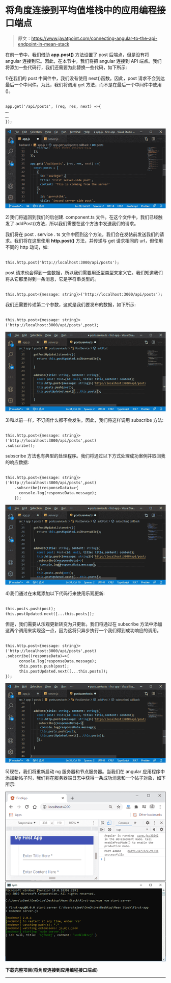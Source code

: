 # 将角度连接到平均值堆栈中的应用编程接口端点

> 原文：<https://www.javatpoint.com/connecting-angular-to-the-api-endpoint-in-mean-stack>

在前一节中，我们借助 **app.post()** 方法设置了 post 后端点，但是没有将 angular 连接到它。因此，在本节中，我们将把 angular 连接到 API 端点。我们将添加一些代码行，我们还需要为此替换一些代码，如下所示:

1)在我们的 post 中间件中，我们没有使用 next()函数。因此，post 请求不会到达最后一个中间件。为此，我们将调用 get 方法，而不是在最后一个中间件中使用()。

```

app.get('/api/posts', (req, res, next) =>{
….
….
});

```

![Connecting Angular to the API Endpoint in MEAN Stack](img/98f4bcf997d5ad7464ce1076cb128062.png)

2)我们将返回到我们的后创建. component.ts 文件。在这个文件中，我们已经触发了 addPost()方法，所以我们需要在这个方法中发送我们的请求。

我们将在 post . service . ts 文件中回到这个方法。我们会在发帖前发送我们的请求。我们将在这里使用 **http.post()** 方法，并传递与 get 请求相同的 url，但使用不同的 http 动词，如:

```

this.http.post('http://localhost:3000/api/posts');

```

post 请求也会得到一些数据，所以我们需要用泛型类型来定义它。我们知道我们将从它那里得到一条消息，它是字符串类型的。

```

this.http.post<{message: string}>('http://localhost:3000/api/posts');

```

我们还需要传递第二个参数，这就是我们要发布的数据，如下所示:

```

this.http.post<{message: string}>('http://localhost:3000/api/posts',post);

```

![Connecting Angular to the API Endpoint in MEAN Stack](img/7d29e6d695d8ee787ce4e0bafb8a64a1.png)

3)和以前一样，不订阅什么都不会发生。因此，我们将这样调用 subscribe 方法:

```

this.http.post<{message: string}>('http://localhost:3000/api/posts',post)
.subscribe();

```

subscribe 方法也有典型的处理程序。我们将通过以下方式处理成功案例并取回我的响应数据:

```

this.http.post<{message: string}>('http://localhost:3000/api/posts',post)
    .subscribe((responseData)=>{
      console.log(responseData.message);
    });

```

![Connecting Angular to the API Endpoint in MEAN Stack](img/15db2b3504e2430badf8dce49c830104.png)

4)我们通过在末尾添加以下代码行来使用乐观更新:

```

this.posts.push(post);
this.postUpdated.next([...this.posts]);

```

但是，我们需要从乐观更新转变为只更新。我们将通过在 subscribe 方法中添加这两个调用来实现这一点，因为这将只异步执行一个我们得到成功响应的调用。

```

this.http.post<{message: string}>('http://localhost:3000/api/posts',post)
.subscribe((responseData)=>{
      console.log(responseData.message);
      this.posts.push(post);
      this.postUpdated.next([...this.posts]);
});

```

![Connecting Angular to the API Endpoint in MEAN Stack](img/ee0a104a00f1c4df2e7d41943ba4a489.png)

5)现在，我们将重新启动 ng 服务器和节点服务器。当我们在 angular 应用程序中添加新帖子时，我们将在服务器端日志中获得一条成功消息和一个帖子对象，如下所示:

![Connecting Angular to the API Endpoint in MEAN Stack](img/d35baa451e1f255b35003e349b011ef7.png)
![Connecting Angular to the API Endpoint in MEAN Stack](img/bc85d5b5a35a11067ff7bbb3c9d0e7d1.png)

**下载完整项目(将角度连接到应用编程接口端点)**

* * *